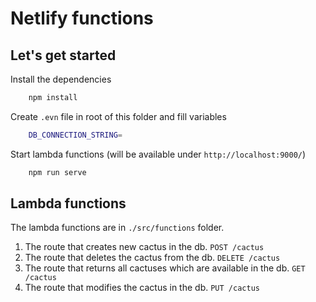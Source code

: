 # Netlify functions

## Let's get started

Install the dependencies

```bash
    npm install
```

Create `.evn` file in root of this folder and fill variables

```bash
    DB_CONNECTION_STRING=
```

Start lambda functions (will be available under `http://localhost:9000/`)

```bash
    npm run serve
```

## Lambda functions

The lambda functions are in `./src/functions` folder.

1. The route that creates new cactus in the db. `POST /cactus`
2. The route that deletes the cactus from the db. `DELETE /cactus`
3. The route that returns all cactuses which are available in the db. `GET /cactus`
4. The route that modifies the cactus in the db. `PUT /cactus`
